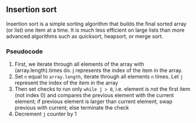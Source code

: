 ## Insertion sort
Insertion sort is a simple sorting algorithm that builds the final sorted array (or list) one item at a time. It is much less efficient on large lists than more advanced algorithms such as quicksort, heapsort, or merge sort.

### Pseudocode
1. First, we iterate through all elements of the array with (array.length).times do. j represents the index of the item in the array.
1. Set `n` equal to `array.length`, iterate through all elements `n` times. Let `j` represent the index of the item in the array
2. Then set checks to run only `while j > 0`, i.e. element is not the first item (not index 0) and compares the previous element with the current element; if previous element is larger than current element, swap previous with current; else terminate the check
5. Decrement `j` counter by 1
